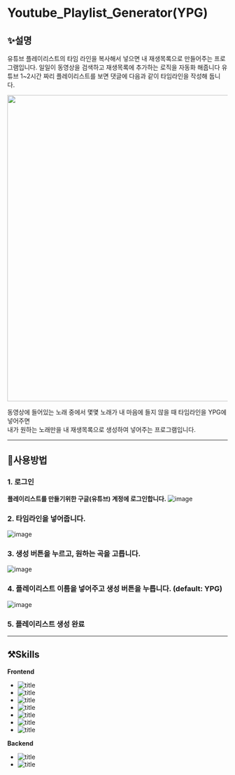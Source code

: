 # Youtube_Playlist_Generator(YPG)

## ✨설명
 유튜브 플레이리스트의 타임 라인을 복사해서 넣으면 내 재생목록으로 만들어주는 프로그램입니다.
 일일이 동영상을 검색하고 재생목록에 추가하는 로직을 자동화 해줍니다
 유튜브 1~2시간 짜리 플레이리스트를 보면 댓글에 다음과 같이 타임라인을 작성해 둡니다.  
 
 <img src="https://user-images.githubusercontent.com/49175629/188311318-bd1ef233-7541-4996-94bb-3e072d4e1f7e.png" width="700px"/>
 
 
동영상에 들어있는 노래 중에서 몇몇 노래가 내 마음에 들지 않을 때 타임라인을 YPG에 넣어주면   
내가 원하는 노래만을 내 재생목록으로 생성하여 넣어주는 프로그램입니다.

---
## 🚀사용방법
### 1. 로그인

**플레이리스트를 만들기위한 구글(유튜브) 계정에 로그인합니다.**
![image](https://user-images.githubusercontent.com/49175629/194236604-2888375b-7364-4f7c-bcc8-d568b53ee7fb.png)
### 2. 타임라인을 넣어줍니다.
![image](https://user-images.githubusercontent.com/49175629/194236793-684dffc9-60f6-434c-8e69-a1752c4791a0.png)
### 3. 생성 버튼을 누르고, 원하는 곡을 고릅니다.
![image](https://user-images.githubusercontent.com/49175629/194236937-77abdc72-5e42-46de-a1d9-e81d11dbfe23.png)
### 4. 플레이리스트 이름을 넣어주고 생성 버튼을 누릅니다. (default: YPG)
![image](https://user-images.githubusercontent.com/49175629/194237303-1511d04b-d464-495c-928c-bfd9ef9fdef9.png)
### 5. 플레이리스트 생성 완료

--- 
## ⚒️Skills
**Frontend**

<!--<image src="https://user-images.githubusercontent.com/49175629/184593189-6cc4d800-e659-4ba8-bebe-23d8da244033.png" width="300px"/> -->
- ![title](https://img.shields.io/badge/-ReactJS-61DAFB?&logo=react&logoColor=white)
- ![title](https://img.shields.io/badge/-TypeScript-3178C6?&logo=typescript&logoColor=white)
- ![title](https://img.shields.io/badge/-Emotion-DCA0D7?&logo=emotion&logoColor=white)
- ![title](https://img.shields.io/badge/-MSW-4B32C3?&logo=MSW&logoColor=white)
- ![title](https://img.shields.io/badge/-contextAPI-61DAFB?&logo=react&logoColor=white)
- ![title](https://img.shields.io/badge/-Prettier-1A2B34?&logo=prettier&logoColor=white)
- ![title](https://img.shields.io/badge/-EsLint-4B32C3?&logo=EsLint&logoColor=white)

**Backend**
- ![title](https://img.shields.io/badge/-OAuth2.0-black?&logo=OAuth2.0&logoColor=white)
- ![title](https://img.shields.io/badge/-YouTube_Data_API_v3-FF0000?&logo=YouTube&logoColor=white)

